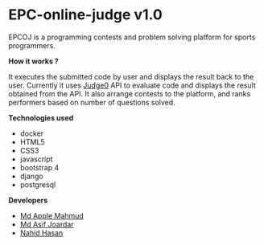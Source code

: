 # EPC-online-judge v1.0

EPCOJ is a programming contests and problem solving platform for sports programmers.

**How it works ?**

It executes the submitted code by user and displays the result back to the user. Currently it uses [Judge0](https://ce.judge0.com/) API to evaluate code and displays the result obtained from the API. It also arrange contests to the platform, and ranks performers based on number of questions solved.

**Technologies used**
  - docker
  - HTML5
  - CSS3
  - javascript
  - bootstrap 4
  - django
  - postgresql

**Developers**
  - [Md Apple Mahmud](https://github.com/mapplee)
  - [Md Asif Joardar](https://github.com/asifjoardar)
  - [Nahid Hasan](https://github.com/NHSanto)
